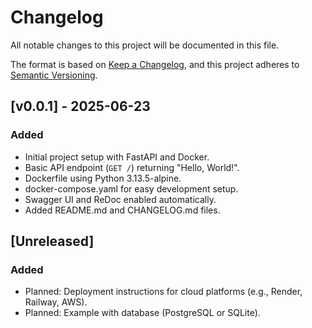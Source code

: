 # Changelog

All notable changes to this project will be documented in this file.

The format is based on [Keep a Changelog](https://keepachangelog.com/en/1.0.0/),
and this project adheres to [Semantic Versioning](https://semver.org/spec/v2.0.0.html).

## [v0.0.1] - 2025-06-23

### Added
- Initial project setup with FastAPI and Docker.
- Basic API endpoint (`GET /`) returning "Hello, World!".
- Dockerfile using Python 3.13.5-alpine.
- docker-compose.yaml for easy development setup.
- Swagger UI and ReDoc enabled automatically.
- Added README.md and CHANGELOG.md files.

## [Unreleased]

### Added
- Planned: Deployment instructions for cloud platforms (e.g., Render, Railway, AWS).
- Planned: Example with database (PostgreSQL or SQLite).
